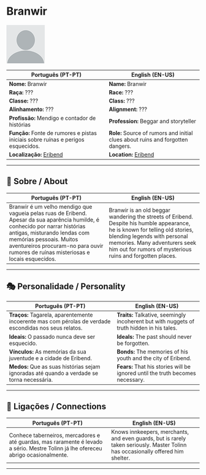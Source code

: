 # Branwir

![Branwir](docs/assets/npc/npc_blank.png)

| **Português (PT-PT)** | **English (EN-US)** |
| --------------------- | ------------------- |
| **Nome:** Branwir | **Name:** Branwir |
| **Raça:** ??? | **Race:** ??? |
| **Classe:** ??? | **Class:** ??? |
| **Alinhamento:** ??? | **Alignment:** ??? |
| **Profissão:** Mendigo e contador de histórias | **Profession:** Beggar and storyteller |
| **Função:** Fonte de rumores e pistas iniciais sobre ruínas e perigos esquecidos. | **Role:** Source of rumors and initial clues about ruins and forgotten dangers. |
| **Localização:** [Eribend](eribend.md) | **Location:** [Eribend](eribend.md) |

---

## 📖 Sobre / About

| **Português (PT-PT)** | **English (EN-US)** |
| --------------------- | ------------------- |
| Branwir é um velho mendigo que vagueia pelas ruas de Eribend. Apesar da sua aparência humilde, é conhecido por narrar histórias antigas, misturando lendas com memórias pessoais. Muitos aventureiros procuram-no para ouvir rumores de ruínas misteriosas e locais esquecidos. | Branwir is an old beggar wandering the streets of Eribend. Despite his humble appearance, he is known for telling old stories, blending legends with personal memories. Many adventurers seek him out for rumors of mysterious ruins and forgotten places. |

---

## 🎭 Personalidade / Personality

| **Português (PT-PT)** | **English (EN-US)** |
| --------------------- | ------------------- |
| **Traços:** Tagarela, aparentemente incoerente mas com pérolas de verdade escondidas nos seus relatos. | **Traits:** Talkative, seemingly incoherent but with nuggets of truth hidden in his tales. |
| **Ideais:** O passado nunca deve ser esquecido. | **Ideals:** The past should never be forgotten. |
| **Vínculos:** As memórias da sua juventude e a cidade de Eribend. | **Bonds:** The memories of his youth and the city of Eribend. |
| **Medos:** Que as suas histórias sejam ignoradas até quando a verdade se torna necessária. | **Fears:** That his stories will be ignored until the truth becomes necessary. |

---

## 🔗 Ligações / Connections

| **Português (PT-PT)** | **English (EN-US)** |
| --------------------- | ------------------- |
| Conhece taberneiros, mercadores e até guardas, mas raramente é levado a sério. Mestre Tolinn já lhe ofereceu abrigo ocasionalmente. | Knows innkeepers, merchants, and even guards, but is rarely taken seriously. Master Tolinn has occasionally offered him shelter. |

---
